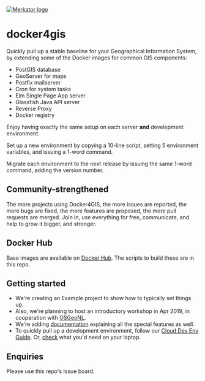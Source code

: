 [![Merkator logo](logo.png)](https://www.merkator.com/)

# docker4gis

Quickly pull up a stable baseline for your Geographical Information System, by extending some of the Docker images for common GIS components:

- PostGIS database
- GeoServer for maps
- Postfix mailserver
- Cron for system tasks
- Elm Single Page App server
- Glassfish Java API server
- Reverse Proxy
- Docker registry

Enjoy having exactly the same setup on each server __and__ develepment environment.

Set up a new environment by copying a 10-line script, setting 5 environment variables, and issuing a 1-word command.

Migrate each environment to the next release by issuing the same 1-word command, adding the version number.

## Community-strengthened

The more projects using Docker4GIS, the more issues are reported, the more bugs are fixed, the more features are proposed, the more pull requests are merged.
Join in, use everything for free, communicate, and help to grow it bigger, and stronger.

## Docker Hub

Base images are available on [Docker Hub](https://hub.docker.com/u/docker4gis). The scripts to build these are in this repo.

## Getting started

- We're creating an Example project to show how to typically set things up.
- Also, we're planning to host an introductory workshop in Apr 2019, in cooperation with [OSGeoNL](https://osgeo.nl/).
- We're adding [documentation](docs) explaining all the special features as well.
- To quickly pull up a development environment, follow our [Cloud Dev Env Guide](docs/clouddevenv.md). Or, [check](docs#development-environment) what you'd need on your laptop.

## Enquiries

Please use this repo's Issue board.
